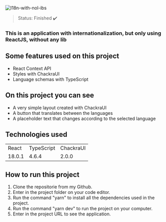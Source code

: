 ![I18n-with-nol-ibs](https://user-images.githubusercontent.com/50122135/181273696-b32ec6c7-ea10-4e76-a514-3c693402f9d1.png)

> Status: Finished ✔️

### This is an application with internationalization, but only using ReactJS, without any lib

## Some features used on this project

- React Context API
- Styles with ChackraUI
- Language schemas with TypeScript

## On this project you can see

- A very simple layout created with ChackraUI
- A button that translates between the languages
- A placeholder text that changes according to the selected language

## Technologies used

<table>
  <tr>
    <td>React</td>
    <td>TypeScript</td>
    <td>ChackraUI</td>
  </tr>
  
  <tr>
    <td>18.0.1</td>
    <td>4.6.4</td>
    <td>2.0.0</td>
  </tr>
</table>

## How to run this project

1. Clone the repositorie from my Github.
2. Enter in the project folder on your code editor.
3. Run the command "yarn" to install all the dependencies used in the project.
4. Run the command "yarn dev" to run the project on your computer.
5. Enter in the project URL to see the application.
